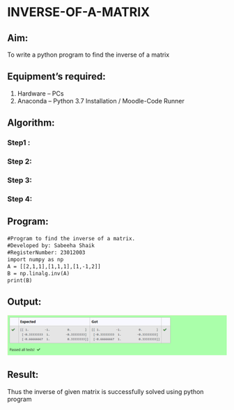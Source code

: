 # INVERSE-OF-A-MATRIX
## Aim:
To write a python program to find the inverse of a matrix
## Equipment’s required:
1. 	Hardware – PCs
2. 	Anaconda – Python 3.7 Installation / Moodle-Code Runner
## Algorithm:
### Step1 : 
### Step 2: 
### Step 3: 
### Step 4: 

## Program:
```
#Program to find the inverse of a matrix.
#Developed by: Sabeeha Shaik
#RegisterNumber: 23012003
import numpy as np
A = [[2,1,1],[1,1,1],[1,-1,2]]
B = np.linalg.inv(A)
print(B)
```
## Output:
![Alt text](<inverse if a matrix.png>)
## Result:
Thus the inverse of given matrix is successfully solved using python program

